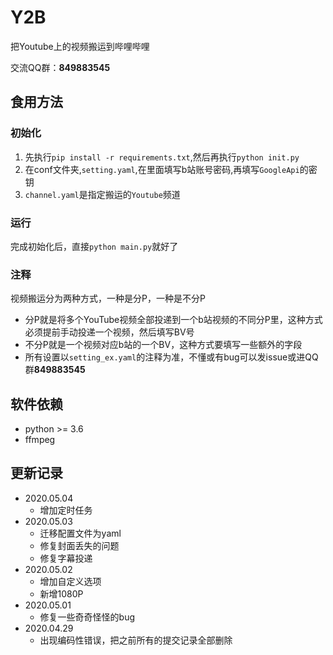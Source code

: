 # Y2B

把Youtube上的视频搬运到哔哩哔哩

交流QQ群：**849883545**

## 食用方法

### 初始化

1. 先执行`pip install -r requirements.txt`,然后再执行`python init.py`
2. 在conf文件夹,`setting.yaml`,在里面填写b站账号密码,再填写`GoogleApi`的密钥
3. `channel.yaml`是指定搬运的`Youtube`频道

### 运行

完成初始化后，直接`python main.py`就好了

### 注释

视频搬运分为两种方式，一种是分P，一种是不分P

- 分P就是将多个YouTube视频全部投递到一个b站视频的不同分P里，这种方式必须提前手动投递一个视频，然后填写BV号
- 不分P就是一个视频对应b站的一个BV，这种方式要填写一些额外的字段
- 所有设置以`setting_ex.yaml`的注释为准，不懂或有bug可以发issue或进QQ群**849883545**

## 软件依赖

- python >= 3.6
- ffmpeg

## 更新记录

- 2020.05.04
  - 增加定时任务
- 2020.05.03
  - 迁移配置文件为yaml
  - 修复封面丢失的问题
  - 修复字幕投递
- 2020.05.02
  - 增加自定义选项
  - 新增1080P
- 2020.05.01
  - 修复一些奇奇怪怪的bug
- 2020.04.29
  - 出现编码性错误，把之前所有的提交记录全部删除
